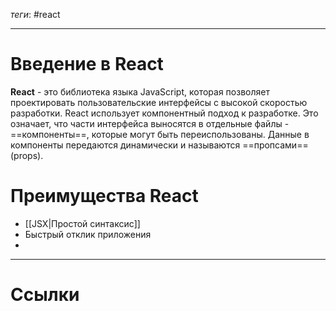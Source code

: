 *теги*: #react 
___
# Введение в React

**React** - это библиотека языка JavaScript, которая позволяет проектировать пользовательские интерфейсы с высокой скоростью разработки. 
React использует компонентный подход к разработке. Это означает, что части интерфейса выносятся в отдельные файлы - ==компоненты==, которые могут быть переиспользованы. Данные в компоненты передаются динамически и называются ==пропсами== (props).

# Преимущества React

- [[JSX|Простой синтаксис]]
- Быстрый отклик приложения
- 




___
# Ссылки